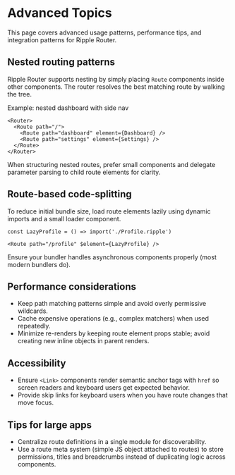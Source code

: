 # Advanced Topics

This page covers advanced usage patterns, performance tips, and integration
patterns for Ripple Router.

## Nested routing patterns

Ripple Router supports nesting by simply placing `Route` components inside other
components. The router resolves the best matching route by walking the tree.

Example: nested dashboard with side nav

``` JSX
<Router>
  <Route path="/">
    <Route path="dashboard" element={Dashboard} />
    <Route path="settings" element={Settings} />
  </Route>
</Router>
```

When structuring nested routes, prefer small components and delegate parameter
parsing to child route elements for clarity.

## Route-based code-splitting

To reduce initial bundle size, load route elements lazily using dynamic imports
and a small loader component.

``` JSX
const LazyProfile = () => import('./Profile.ripple')

<Route path="/profile" $element={LazyProfile} />
```

Ensure your bundler handles asynchronous components properly (most modern bundlers do).

## Performance considerations

- Keep path matching patterns simple and avoid overly permissive wildcards.
- Cache expensive operations (e.g., complex matchers) when used repeatedly.
- Minimize re-renders by keeping route element props stable; avoid creating
  new inline objects in parent renders.

## Accessibility

- Ensure `<Link>` components render semantic anchor tags with `href` so screen
  readers and keyboard users get expected behavior.
- Provide skip links for keyboard users when you have route changes that move
  focus.

## Tips for large apps

- Centralize route definitions in a single module for discoverability.
- Use a route meta system (simple JS object attached to routes) to store permissions, titles and breadcrumbs instead of duplicating logic across components.